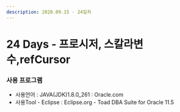 ```yaml
---
description: 2020.09.15 - 24일차
---
```


# 24 Days - 프로시저, 스칼라변수,refCursor



### 사용 프로그램

* 사용언어 : JAVA\(JDK\)1.8.0\_261 : Oracle.com
* 사용Tool  - Eclipse : Eclipse.org - Toad DBA Suite for Oracle 11.5

